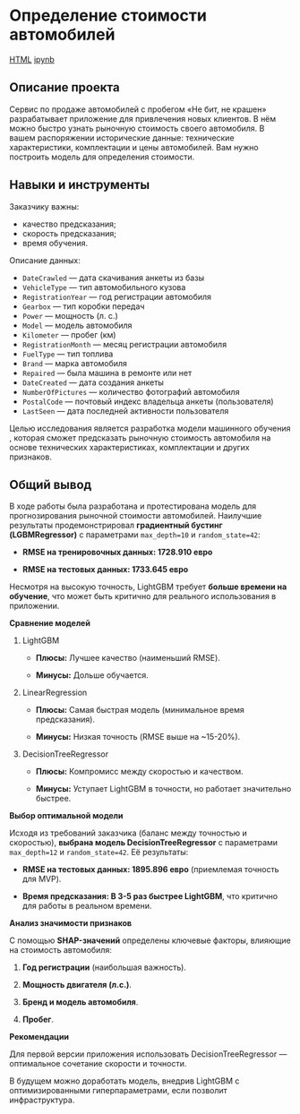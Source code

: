 # Определение стоимости автомобилей

[HTML]([https://github.com/aq2003/Portfolio/blob/main/Gold%20Recovery/P9_Portfolio.html](https://github.com/lodygin-mikhail/yandex-practicum-data-scientist/blob/main/Car%20cost%20estimation/Project%206.html))     [ipynb](https://github.com/lodygin-mikhail/yandex-practicum-data-scientist/blob/main/Car%20cost%20estimation/Project%206.ipynb)

## Описание проекта
Сервис по продаже автомобилей с пробегом «Не бит, не крашен» разрабатывает приложение для привлечения новых клиентов. В нём можно быстро узнать рыночную стоимость своего автомобиля. В вашем распоряжении исторические данные: технические характеристики, комплектации и цены автомобилей. Вам нужно построить модель для определения стоимости.

## Навыки и инструменты
Заказчику важны:

- качество предсказания;
- скорость предсказания;
- время обучения.

Описание данных:

- `DateCrawled` — дата скачивания анкеты из базы
- `VehicleType` — тип автомобильного кузова
- `RegistrationYear` — год регистрации автомобиля
- `Gearbox` — тип коробки передач
- `Power` — мощность (л. с.)
- `Model` — модель автомобиля
- `Kilometer` — пробег (км)
- `RegistrationMonth` — месяц регистрации автомобиля
- `FuelType` — тип топлива
- `Brand` — марка автомобиля
- `Repaired` — была машина в ремонте или нет
- `DateCreated` — дата создания анкеты
- `NumberOfPictures` — количество фотографий автомобиля
- `PostalCode` — почтовый индекс владельца анкеты (пользователя)
- `LastSeen` — дата последней активности пользователя

Целью исследования является разработка модели машинного обучения , которая сможет предсказать рыночную стоимость автомобиля на основе технических характеристиках, комплектации и других признаков.

## Общий вывод
В ходе работы была разработана и протестирована модель для прогнозирования рыночной стоимости автомобилей. Наилучшие результаты продемонстрировал **градиентный бустинг (LGBMRegressor)** с параметрами `max_depth=10` и `random_state=42`:

- **RMSE на тренировочных данных: 1728.910 евро**

- **RMSE на тестовых данных: 1733.645 евро**

Несмотря на высокую точность, LightGBM требует **больше времени на обучение**, что может быть критично для реального использования в приложении.

**Сравнение моделей**
1. LightGBM

    - **Плюсы:** Лучшее качество (наименьший RMSE).

    - **Минусы:** Дольше обучается.


2. LinearRegression

    - **Плюсы:** Самая быстрая модель (минимальное время предсказания).

    - **Минусы:** Низкая точность (RMSE выше на ~15-20%).


3. DecisionTreeRegressor

    - **Плюсы:** Компромисс между скоростью и качеством.

    - **Минусы:** Уступает LightGBM в точности, но работает значительно быстрее.

**Выбор оптимальной модели**

Исходя из требований заказчика (баланс между точностью и скоростью), **выбрана модель DecisionTreeRegressor** с параметрами `max_depth=12` и `random_state=42`. Её результаты:

- **RMSE на тестовых данных: 1895.896 евро** (приемлемая точность для MVP).

- **Время предсказания: В 3-5 раз быстрее LightGBM**, что критично для работы в реальном времени.

**Анализ значимости признаков**

С помощью **SHAP-значений** определены ключевые факторы, влияющие на стоимость автомобиля:

1. **Год регистрации** (наибольшая важность).

2. **Мощность двигателя (л.с.)**.

3. **Бренд и модель автомобиля**.

4. **Пробег**.

**Рекомендации**

Для первой версии приложения использовать DecisionTreeRegressor — оптимальное сочетание скорости и точности.

В будущем можно доработать модель, внедрив LightGBM с оптимизированными гиперпараметрами, если позволит инфраструктура.

